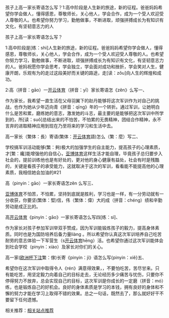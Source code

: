 孩子上高一家长寄语怎么写？1:高中阶段是人生新的旅途，新的征程。爸爸妈妈希望你学会做人，懂得感恩，尊敬师长，关心他人，学会合作，成为一个受人欢迎受人尊敬的人。也希望你努力学习，勤勉做事，不断进取，顽强拼搏成长为有知识有文化，有坚韧意志力的人

孩子上高一家长寄语怎么写？

1:高中阶段是\[练：shì\]人生新的旅途，新的征程。爸爸妈妈希望你学会做人，懂得感恩，尊敬师长，关心他人，学会合作，成为一个受人欢迎受人尊敬的人。也希望你努力学习，勤勉做事，不断进取，顽强拼搏成长为有知识有文化，有坚韧意志力的人。爸妈祝愿你学会思考，学会独立，学会面对成功和挫折，学会笑对人生，健康开朗，乐观有为的走过这段美好而关键的路途，走\[读：zǒu\]向人生的辉煌和成功。

2:高（拼音：gāo）一[开云体育](http://toonforge.com/)（拼音：yī）家长寄语怎《zěn》么写一、

作为家长，我希望一直生活在父母羽翼下的赵丹能够将这次军训作为对自己的挑战，也作为她从少年迈向青《拼音：qīng》年的一个转折。通过军训，让她明白什么是苦和累，磨练她的意志，激发她的斗志，最主要的是能够把这次军训中所学到的，所\[读：suǒ\]总结出来的不怕苦，不怕累的无畏精神，团结合作精神，永不言弃的进取精神应用到现在乃至将来的学习和生活中去。

高一家长（繁体：長）寄语(繁体：[开云体育](https://www.kobebryantshoes10.com/)語)怎么（繁：麼）写二、

学校搞军训活动能够(繁：夠)极大的加强学生的自主能力，提高孩子的心理素质，才\[繁：纔\]能增强他的自信心，[亚博体育](https://www.chapmansauction.com/)这样生活才能自理，毕竟孩子总归要步入社会的，提前训练他也是有好处的，更对他的身心健康有益处，社会有时是残酷的，关键是看孩子的承受能力，这就取决于这次的军训，看看能不能提高他的心理素质，我相信她会加油的#21

高（pinyin：gāo）一家长寄语怎zěn 么写三、

[亚博体育](https://yabo.ph/)不怕苦，不怕累，坚持到底就是胜利，学习也是一样，有一分劳动就有一分收获，你要坚(繁体：堅)信，伟（繁体：偉）大的成（拼音：chéng）绩和辛勤劳动是成正比的。

高[开云体育](https://kaga-rc.com/)《pinyin：gāo》一家长寄语怎么写四\[练：sì\]、

作为家长对孩子参加军训举双手赞成，因为军训能锻炼孩子的毅力，提高身体素质。同时也是为国防培养后备力量liàng 。所以希望你认真这次军训培养自己吃苦耐劳的意志体验一下军营生（s[开云体育](https://www.kaiyun-cc.com/)hēng）活。也希望你通过这次军训能体会到社会学校（pinyin：xiào）及家长对你们的关心。

高一家([欧洲杯下注](http://www.nde-bg.com/)繁：傢)长寄《pinyin：jì》语怎么写{pinyin：xiě}五、

希望你在这次军训中取得令人《rén》满意得效果，，不要怕吃苦，苦尽甘来。只有能吃苦，用坚定毅力向着自己的目标走去，无论经历多少痛苦与忧伤，只要你不停得努力不放弃，总会实现自己的目标，这次军训是你成长的一定磨（拼音：mó）练，也是锻炼自己的好机会。良好的身体素质是学习的本钱，拥有良好的身体和不懈的努力才能在学习上取得不错的效果。总之一句话，既然去了，那么就好好干不要留下任何遗憾。

相关推荐：[相关站点推荐](https://www.otakunoie.com/sitemap_all.xml "相关站点推荐")
